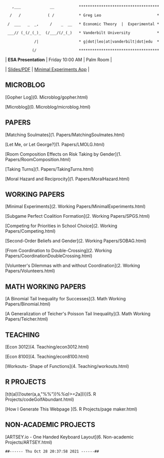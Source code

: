 ```
   ,___             __           ************************************
  /   /            ( /           * Greg Leo                         *
 /  ___   _  _,     /    _  __   * Economic Theory  |  Experimental *
 ___// (_(/_(_)_  (/___/(/_(_)   * Vanderbilt University            *
             /|                  * g|dot|leo|at|vanderbilt|dot|edu  *
            (/                   ************************************
```
| **ESA Presentation** | Friday 10:00 AM | Palm Room |  

| [Slides/PDF](files/Presentations/MinEx20.pdf) | [Minimal Experiments App](https://gregleo-econ.shinyapps.io/minimalexperiments/) |

##  MICROBLOG
[Gopher Log](0. Microblog/gopher.html)

[Microblog](0. Microblog/microblog.html)

##  PAPERS
[Matching Soulmates](1. Papers/MatchingSoulmates.html)

[Let Me, or Let George?](1. Papers/LMOLG.html)

[Room Composition Effects on Risk Taking by Gender](1. Papers/RoomComposition.html)

[Taking Turns](1. Papers/TakingTurns.html)

[Moral Hazard and Reciprocity](1. Papers/MoralHazard.html)

##  WORKING PAPERS
[Minimal Experiments](2. Working Papers/MinimalExperiments.html)

[Subgame Perfect Coalition Formation](2. Working Papers/SPGS.html)

[Competing for Priorities in School Choice](2. Working Papers/Competing.html)

[Second-Order Beliefs and Gender](2. Working Papers/SOBAG.html)

[From Coordination to Double-Crossing](2. Working Papers/CoordinationDoubleCrossing.html)

[Volunteer's Dilemmas with and without Coordination](2. Working Papers/Volunteers.html)

##  MATH WORKING PAPERS
[A Binomial Tail Inequality for Successes](3. Math Working Papers/Binomial.html)

[A Generalization of Teicher's Poisson Tail Inequality](3. Math Working Papers/Teicher.html)

##  TEACHING
[Econ 3012](4. Teaching/econ3012.html)

[Econ 8100](4. Teaching/econ8100.html)

[Workouts- Shape of Functions](4. Teaching/workouts.html)

##  R PROJECTS
[t(t(a[((!outer(a,a,"%%"))%*%a)>=2*a]))](5. R Projects/codeGolfAbundant.html)

[How I Generate This Webpage  ](5. R Projects/page maker.html)

##  NON-ACADEMIC PROJECTS
[ARTSEY.io - One Handed Keyboard Layout](6. Non-academic Projects/ARTSEY.html)

```
##------ Thu Oct 28 20:37:58 2021 ------##
```

